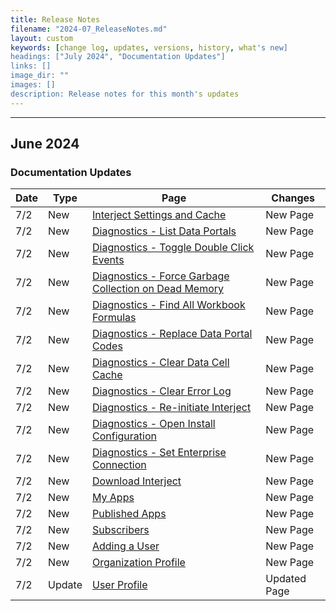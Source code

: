 ```yaml
---
title: Release Notes
filename: "2024-07_ReleaseNotes.md"
layout: custom
keywords: [change log, updates, versions, history, what's new]
headings: ["July 2024", "Documentation Updates"]
links: []
image_dir: ""
images: []
description: Release notes for this month's updates
---
```

* * *

## June 2024

### Documentation Updates

| Date | Type | Page | Changes |
|---|---|---|---|
| 7/2 | New | [Interject Settings and Cache](/wIndex/SettingsCache.html)  | New Page |
| 7/2 | New | [Diagnostics - List Data Portals](/wIndex/Diagnostics-ListDataPortals.html)  | New Page |
| 7/2 | New | [Diagnostics - Toggle Double Click Events](/wIndex/Diagnostics-DoubleClick.html)  | New Page |
| 7/2 | New | [Diagnostics - Force Garbage Collection on Dead Memory](/wIndex/Diagnostics-GarbageCollection.html)  | New Page |
| 7/2 | New | [Diagnostics - Find All Workbook Formulas](/wIndex/Diagnostics-FindAllFormulas.html)  | New Page |
| 7/2 | New | [Diagnostics - Replace Data Portal Codes](/wIndex/Diagnostics-ReplaceDataPortalCodes.html)  | New Page |
| 7/2 | New | [Diagnostics - Clear Data Cell Cache](/wIndex/Diagnostics-ClearDataCellCache.html)  | New Page |
| 7/2 | New | [Diagnostics - Clear Error Log](/wIndex/Diagnostics-ClearErrorLog.html)  | New Page |
| 7/2 | New | [Diagnostics - Re-initiate Interject](/wIndex/Diagnostics-ReinitiateInterject.html)  | New Page |
| 7/2 | New | [Diagnostics - Open Install Configuration](/wIndex/Diagnostics-InstallConfig.html)  | New Page |
| 7/2 | New | [Diagnostics - Set Enterprise Connection](/wIndex/Diagnostics-EnterpriseConnection.html)  | New Page |
| 7/2 | New | [Download Interject](/wPortal/DownloadInterject.html)  | New Page |
| 7/2 | New | [My Apps](/wPortal/MyApps.html)  | New Page |
| 7/2 | New | [Published Apps](/wPortal/PublishedApps.html)  | New Page |
| 7/2 | New | [Subscribers](/wPortal/Subscribers.html)  | New Page |
| 7/2 | New | [Adding a User](/wPortal/AddUser.html)  | New Page |
| 7/2 | New | [Organization Profile](/wPortal/OrganizationProfile.html)  | New Page |
| 7/2 | Update | [User Profile](/wPortal/User-Profile.html)  | Updated Page |
